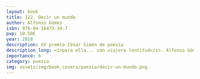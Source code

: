 ```yaml
---
layout: book
title: 122. Decir un mundo
author: Alfonso Gómez
isbn: 978-84-16473-39-7
pvp: 10.50€
year: 2018
description: XV premio César Simón de poesia
description_long: <i>para ella... con viajera lentitud</i>. Alfonso Gómez.
importance: 6
category: poesia
img: assets/img/book_covers/poesia/decir-un-mundo.png
---
```

